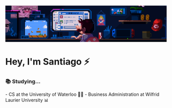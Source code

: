 ![](retro-banner.gif)

<h1> Hey, I'm Santiago ⚡️</h1>

<h3> 📚 Studying... </h2>
- CS at the University of Waterloo 👨‍💻
- Business Administration at Wilfrid Laurier University 📊

<!--
**sanguzare/sanguzare** is a ✨ _special_ ✨ repository because its `README.md` (this file) appears on your GitHub profile.

Here are some ideas to get you started:

- 🔭 I’m currently working on ...
- 🌱 I’m currently learning ...
- 👯 I’m looking to collaborate on ...
- 🤔 I’m looking for help with ...
- 💬 Ask me about ...
- 📫 How to reach me: ...
- 😄 Pronouns: ...
- ⚡ Fun fact: ...
-->
